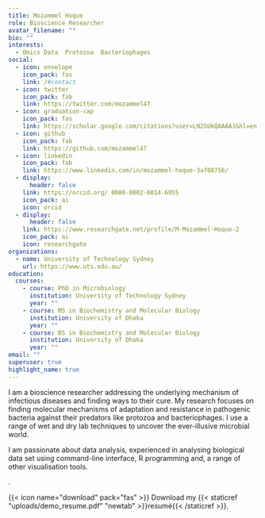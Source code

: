 ```yaml
---
title: Mozammel Hoque
role: Bioscience Researcher
avatar_filename: ""
bio: ""
interests:
  - Omics Data  Protozoa  Bacteriophages
social:
  - icon: envelope
    icon_pack: fas
    link: /#contact
  - icon: twitter
    icon_pack: fab
    link: https://twitter.com/mozammel47
  - icon: graduation-cap
    icon_pack: fas
    link: https://scholar.google.com/citations?user=LN2GUkQAAAAJ&hl=en
  - icon: github
    icon_pack: fab
    link: https://github.com/mozammel47
  - icon: linkedin
    icon_pack: fab
    link: https://www.linkedin.com/in/mozammel-hoque-3a708756/
  - display:
      header: false
    link: https://orcid.org/ 0000-0002-6014-6955
    icon_pack: ai
    icon: orcid
  - display:
      header: false
    link: https://www.researchgate.net/profile/M-Mozammel-Hoque-2
    icon_pack: ai
    icon: researchgate
organizations:
  - name: University of Technology Sydney
    url: https://www.uts.edu.au/
education:
  courses:
    - course: PhD in Microbiology
      institution: University of Technology Sydney
      year: ""
    - course: MS in Biochemistry and Molecular Biology
      institution: University of Dhaka
      year: ""
    - course: BS in Biochemistry and Molecular Biology
      institution: University of Dhaka
      year: ""
email: ""
superuser: true
highlight_name: true
---
```

<!--StartFragment-->

I am a bioscience researcher addressing the underlying mechanism of infectious diseases and finding ways to their cure. My research focuses on finding molecular mechanisms of adaptation and resistance in pathogenic bacteria against their predators like protozoa and bacteriophages. I use a range of wet and dry lab techniques to uncover the ever-illusive microbial world.

I am passionate about data analysis, experienced in analysing biological data set using command-line interface, R programming and, a range of other visualisation tools.

<!--EndFragment-->.

{{< icon name="download" pack="fas" >}} Download my {{< staticref "uploads/demo_resume.pdf" "newtab" >}}resumé{{< /staticref >}}.